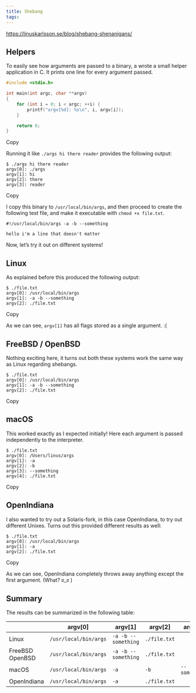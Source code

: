 ```yaml
---
title: Shebang
tags:
---
```


https://linuskarlsson.se/blog/shebang-shenanigans/





## Helpers

To easily see how arguments are passed to a binary, a wrote a small helper application in C. It prints one line for every argument passed.

```c
#include <stdio.h>

int main(int argc, char **argv)
{
	for (int i = 0; i < argc; ++i) {
		printf("argv[%d]: %s\n", i, argv[i]);
	}

	return 0;
}
```

Copy

Running it like `./args hi there reader` provides the following output:

```shell
$ ./args hi there reader
argv[0]: ./args
argv[1]: hi
argv[2]: there
argv[3]: reader
```

Copy

I copy this binary to `/usr/local/bin/args`, and then proceed to create the following test file, and make it executable with `chmod +x file.txt`.

```
#!/usr/local/bin/args -a -b --something

hello i'm a line that doesn't matter
```

Now, let’s try it out on different systems!

## Linux

As explained before this produced the following output:

```shell
$ ./file.txt
argv[0]: /usr/local/bin/args
argv[1]: -a -b --something
argv[2]: ./file.txt
```

Copy

As we can see, `argv[1]` has all flags stored as a single argument. :(

## FreeBSD / OpenBSD

Nothing exciting here, it turns out both these systems work the same way as Linux regarding shebangs.

```shell
$ ./file.txt
argv[0]: /usr/local/bin/args
argv[1]: -a -b --something
argv[2]: ./file.txt
```

Copy

## macOS

This worked exactly as I expected initially! Here each argument is passed independently to the interpreter.

```shell
$ ./file.txt
argv[0]: /Users/linus/args
argv[1]: -a
argv[2]: -b
argv[3]: --something
argv[4]: ./file.txt
```

Copy

## OpenIndiana

I also wanted to try out a Solaris-fork, in this case OpenIndiana, to try out different Unixes. Turns out this provided different results as well:

```shell
$ ./file.txt
argv[0]: /usr/local/bin/args
argv[1]: -a
argv[2]: ./file.txt
```

Copy

As we can see, OpenIndiana completely throws away anything except the first argument. (What? ಠ_ಠ )

## Summary

The results can be summarized in the following table:

|                 | argv[0]               | argv[1]             | argv[2]      | argv[3]       | argv[4]      |
| --------------- | --------------------- | ------------------- | ------------ | ------------- | ------------ |
| Linux           | `/usr/local/bin/args` | `-a -b --something` | `./file.txt` |               |              |
| FreeBSD OpenBSD | `/usr/local/bin/args` | `-a -b --something` | `./file.txt` |               |              |
| macOS           | `/usr/local/bin/args` | `-a`                | `-b`         | `--something` | `./file.txt` |
| OpenIndiana     | `/usr/local/bin/args` | `-a`                | `./file.txt` |               |              |
